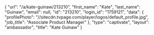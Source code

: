 {
    "url": "\/a\/kate-guinaw\/213210",
    "first_name": "Kate",
    "last_name": "Guinaw",
    "email": null,
    "id": "213210",
    "login_id": "1759121",
    "data": {
        "profilePhoto": "\/\/sitecdn.tvpage.com\/player\/logos\/default_profile.jpg",
        "job_title": "Associate Product Manager"
    },
    "type": "captivate",
    "layout": "ambassador",
    "title": "Kate Guinaw"
}